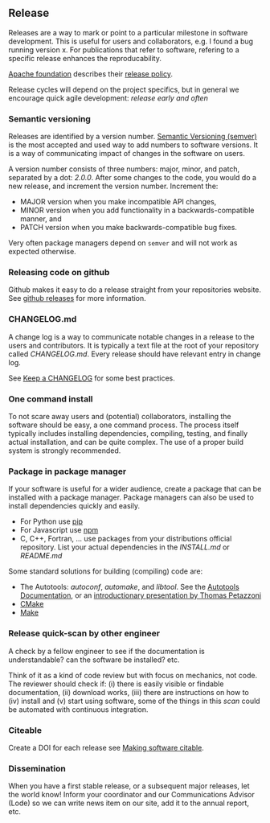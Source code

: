 ## Release

Releases are a way to mark or point to a particular milestone in software development. This is useful for users and collaborators, e.g. I found a bug running version x. For publications that refer to software, refering to a specific release enhances the reproducability. 

[Apache foundation](http://www.apache.org/) describes their [release policy](http://www.apache.org/dev/release.html).

Release cycles will depend on the project specifics, but in general we encourage quick agile development: *release early and often*

### Semantic versioning

Releases are identified by a version number.
[Semantic Versioning (semver)](http://semver.org/) is the most accepted and used way to add numbers to software versions.
It is a way of communicating impact of changes in the software on users.

A version number consists of three numbers: major, minor, and patch, separated by a dot: _2.0.0_.
After some changes to the code, you would do a new release, and increment the version number.
Increment the:
* MAJOR version when you make incompatible API changes,
* MINOR version when you add functionality in a backwards-compatible manner, and
* PATCH version when you make backwards-compatible bug fixes.

Very often package managers depend on `semver` and will not work as expected otherwise.

### Releasing code on github

Github makes it easy to do a release straight from your repositories website.
See [github releases](https://help.github.com/categories/releases/) for more information.

### CHANGELOG.md

A change log is a way to communicate notable changes in a release to the users and contributors.
It is typically a text file at the root of your repository called *CHANGELOG.md*.
Every release should have relevant entry in change log.

See [Keep a CHANGELOG](http://keepachangelog.com/) for some best practices.

### One command install

To not scare away users and (potential) collaborators, installing the software should be easy, a one command process.
The process itself typically includes installing dependencies, compiling, testing, and finally actual installation, and can be quite complex.
The use of a proper build system is strongly recommended.

### Package in package manager

If your software is useful for a wider audience, create a package that can be installed with a package manager. Package managers can also be used to install dependencies quickly and easily.
* For Python use [pip](https://pypi.python.org/pypi/pip)
* For Javascript use [npm](https://www.npmjs.com/package/npm)
* C, C++, Fortran, ... use packages from your distributions official repository. List your actual dependencies in the *INSTALL.md* or *README.md*

Some standard solutions for building (compiling) code are:
* The Autotools: _autoconf_, _automake_, and _libtool_. See the [Autotools Documentation](https://www.gnu.org/software/automake/manual/html_node/Autotools-Introduction.html), or an [introductionary presentation by Thomas Petazzoni](https://elinux.org/images/4/43/Petazzoni.pdf)
* [CMake](https://cmake.org/)
* [Make](https://www.gnu.org/software/make/)

### Release quick-scan by other engineer

A check by a fellow engineer to see if the documentation is understandable? can the software be installed? etc.

Think of it as a kind of code review but with focus on mechanics, not code. The reviewer should check if:
(i) there is easily visible or findable documentation,
(ii) download works, (iii) there are instructions on how to (iv) install and (v) start using software,
some of the things in this *scan* could be automated with continuous integration.

### Citeable

Create a DOI for each release see [Making software citable](../citable_software/making_software_citable.md).

### Dissemination

When you have a first stable release, or a subsequent major releases, let the world know!
Inform your coordinator and our Communications Advisor (Lode) so we can write news item on our site, add it to the annual report, etc.

